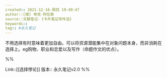 ```yaml
---
created:: 2021-12-16-周四 19:49:47
author::[德] 申克·阿伦斯 
source::文献笔记-《卡片笔记写作法》
keywords::
tag:: #永久笔记 
---
```

不用选择有时意味着更加自由。可以将资源潜能集中在对象问题本身，而非消耗在选择上。eg购物、职业和恋爱以及写作（命题作文的优点）。


%%

Link::[[选择悖论]]
版本:: 永久笔记v2.0
%%